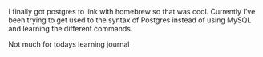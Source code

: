 I finally got postgres to link with homebrew so that was cool. Currently I've been trying to get used to the syntax of Postgres
instead of using MySQL and learning the different commands.

Not much for todays learning journal

